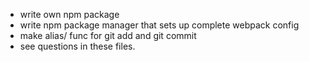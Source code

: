 -   write own npm package
-   write npm package manager that sets up complete webpack config
-   make alias/ func for git add and git commit
-   see questions in these files.
